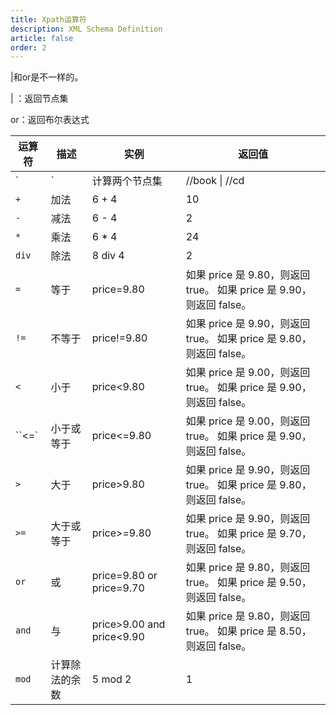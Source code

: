 ```yaml
---
title: Xpath运算符
description: XML Schema Definition
article: false
order: 2
---
```


 |和or是不一样的。

   | ：返回节点集

  or：返回布尔表达式

| **运算符** | **描述**       | **实例**                  | **返回值**                                                   |
| ---------- | -------------- | ------------------------- | ------------------------------------------------------------ |
| `|`        | 计算两个节点集 | //book \| //cd            | 返回所有拥有 book 和 cd 元素的节点集                         |
| `+`        | 加法           | 6 + 4                     | 10                                                           |
| `-`        | 减法           | 6 - 4                     | 2                                                            |
| `*`        | 乘法           | 6 * 4                     | 24                                                           |
| `div`      | 除法           | 8 div 4                   | 2                                                            |
| `=`        | 等于           | price=9.80                | 如果 price 是 9.80，则返回 true。  如果 price 是 9.90，则返回 false。 |
| `!=`       | 不等于         | price!=9.80               | 如果 price 是 9.90，则返回 true。  如果 price 是 9.80，则返回 false。 |
| `<`        | 小于           | price<9.80                | 如果 price 是 9.00，则返回 true。  如果 price 是 9.90，则返回 false。 |
| ``<=`      | 小于或等于     | price<=9.80               | 如果 price 是 9.00，则返回 true。  如果 price 是 9.90，则返回 false。 |
| `>`        | 大于           | price>9.80                | 如果 price 是 9.90，则返回 true。  如果 price 是 9.80，则返回 false。 |
| `>=`       | 大于或等于     | price>=9.80               | 如果 price 是 9.90，则返回 true。  如果 price 是 9.70，则返回 false。 |
| `or`       | 或             | price=9.80 or price=9.70  | 如果 price 是 9.80，则返回 true。  如果 price 是 9.50，则返回 false。 |
| `and`      | 与             | price>9.00 and price<9.90 | 如果 price 是 9.80，则返回 true。  如果 price 是 8.50，则返回 false。 |
| `mod`      | 计算除法的余数 | 5 mod 2                   | 1                                                            |

 
